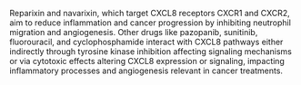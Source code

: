 Reparixin and navarixin, which target CXCL8 receptors CXCR1 and CXCR2, aim to reduce inflammation and cancer progression by inhibiting neutrophil migration and angiogenesis. Other drugs like pazopanib, sunitinib, fluorouracil, and cyclophosphamide interact with CXCL8 pathways either indirectly through tyrosine kinase inhibition affecting signaling mechanisms or via cytotoxic effects altering CXCL8 expression or signaling, impacting inflammatory processes and angiogenesis relevant in cancer treatments.